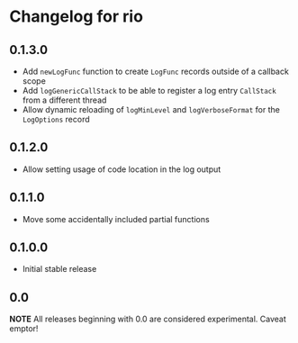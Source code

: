 # Changelog for rio

## 0.1.3.0

* Add `newLogFunc` function to create `LogFunc` records outside of a callback scope
* Add `logGenericCallStack` to be able to register a log entry `CallStack` from a
  different thread
* Allow dynamic reloading of `logMinLevel` and `logVerboseFormat` for the `LogOptions` record

## 0.1.2.0

* Allow setting usage of code location in the log output

## 0.1.1.0

* Move some accidentally included partial functions

## 0.1.0.0

* Initial stable release

## 0.0

__NOTE__ All releases beginning with 0.0 are considered
experimental. Caveat emptor!
